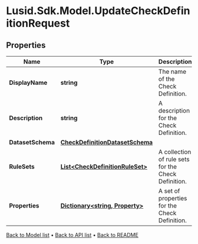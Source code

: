 # Lusid.Sdk.Model.UpdateCheckDefinitionRequest

## Properties

Name | Type | Description | Notes
------------ | ------------- | ------------- | -------------
**DisplayName** | **string** | The name of the Check Definition. | 
**Description** | **string** | A description for the Check Definition. | 
**DatasetSchema** | [**CheckDefinitionDatasetSchema**](CheckDefinitionDatasetSchema.md) |  | [optional] 
**RuleSets** | [**List&lt;CheckDefinitionRuleSet&gt;**](CheckDefinitionRuleSet.md) | A collection of rule sets for the Check Definition. | 
**Properties** | [**Dictionary&lt;string, Property&gt;**](Property.md) | A set of properties for the Check Definition. | [optional] 

[Back to Model list](../README.md#documentation-for-models) &#8226; [Back to API list](../README.md#documentation-for-api-endpoints) &#8226; [Back to README](../README.md)

